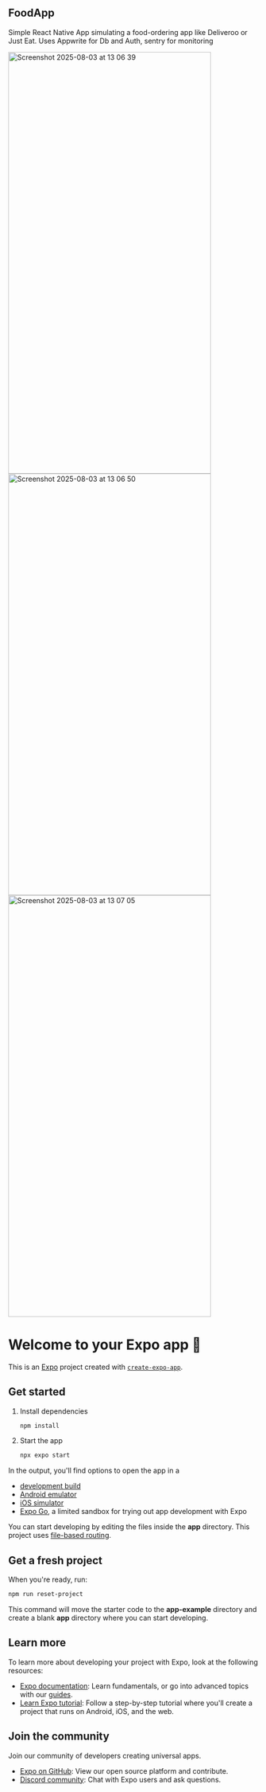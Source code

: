 ## FoodApp

Simple React Native App simulating a food-ordering app like Deliveroo or Just Eat. Uses Appwrite for Db and Auth, sentry for monitoring

<img width="408" height="847" alt="Screenshot 2025-08-03 at 13 06 39" src="https://github.com/user-attachments/assets/c12a90d5-21cf-43b2-a93e-3ee0e8776e46" />

<img width="408" height="847" alt="Screenshot 2025-08-03 at 13 06 50" src="https://github.com/user-attachments/assets/8d7b2713-41df-4f5b-915f-395d5ba09505" />

<img width="408" height="847" alt="Screenshot 2025-08-03 at 13 07 05" src="https://github.com/user-attachments/assets/87df0360-4aea-41c2-b722-ec9f10209de5" />

# Welcome to your Expo app 👋

This is an [Expo](https://expo.dev) project created with [`create-expo-app`](https://www.npmjs.com/package/create-expo-app).

## Get started

1. Install dependencies

   ```bash
   npm install
   ```

2. Start the app

   ```bash
   npx expo start
   ```

In the output, you'll find options to open the app in a

- [development build](https://docs.expo.dev/develop/development-builds/introduction/)
- [Android emulator](https://docs.expo.dev/workflow/android-studio-emulator/)
- [iOS simulator](https://docs.expo.dev/workflow/ios-simulator/)
- [Expo Go](https://expo.dev/go), a limited sandbox for trying out app development with Expo

You can start developing by editing the files inside the **app** directory. This project uses [file-based routing](https://docs.expo.dev/router/introduction).

## Get a fresh project

When you're ready, run:

```bash
npm run reset-project
```

This command will move the starter code to the **app-example** directory and create a blank **app** directory where you can start developing.

## Learn more

To learn more about developing your project with Expo, look at the following resources:

- [Expo documentation](https://docs.expo.dev/): Learn fundamentals, or go into advanced topics with our [guides](https://docs.expo.dev/guides).
- [Learn Expo tutorial](https://docs.expo.dev/tutorial/introduction/): Follow a step-by-step tutorial where you'll create a project that runs on Android, iOS, and the web.

## Join the community

Join our community of developers creating universal apps.

- [Expo on GitHub](https://github.com/expo/expo): View our open source platform and contribute.
- [Discord community](https://chat.expo.dev): Chat with Expo users and ask questions.
